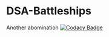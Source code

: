 # DSA-Battleships
Another abomination
[![Codacy Badge](https://api.codacy.com/project/badge/Grade/386b65bf83ea498f94f23ee80f2490ed)](https://www.codacy.com/app/phuongduyphan/DSA-Battleships?utm_source=github.com&amp;utm_medium=referral&amp;utm_content=ynuquang/DSA-Battleships&amp;utm_campaign=Badge_Grade)
